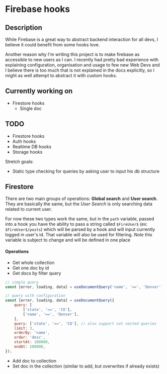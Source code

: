 # Firebase hooks

## Description

While Firebase is a great way to abstract backend interaction for all devs, I believe it could benefit from some hooks love.

Another reason why I'm writing this project is to make firebase as accessible to new users as I can.
I recently had pretty bad experience with explaining configuration, organisation and usage to few new Web Devs and I believe there is too much that is not explained in the docs explicitly, so I might as well attempt to abstract it with custom hooks.

## Currently working on

- Firestore hooks
  - Single doc

## TODO

- Firestore hooks
- Auth hooks
- Realtime DB hooks
- Storage hooks

Stretch goals:

- Static type checking for queries by asking user to input his db structure

## Firestore

There are two main groups of operations: **Global search** and **User search**. They are basically the same, but the _User Search_ is only searching data related to current user.

For now these two types work the same, but in the `path` variable, passed into a hook you have the ability to pass a string called `$FireUser$` (ex: `$FireUser$/posts`) which will be parsed by a hook and will input currently logged in user's id. That variable will also be used for filtering.
_Note_ this variable is subject to change and will be defined in one place

#### Operations

- Get whole collection
- Get one doc by id
- Get docs by filter query

```js
// simple query
const [error, loading, data] = useDocumentQuery('name', '==', 'Denver');

// query with configuration
const [error, loading, data] = useDocumentQuery({
	query: [
		['state', '==', 'CO'],
		['name', '==', 'Denver'],
	],
	query: ['state', '==', 'CO'], // also support not nested queries
	limit: 3,
	orderBy: 'name',
	order: 'desc',
	startAt: 100000,
	endAt: 200000,
});
```

- Add doc to collection
- Set doc in the collection (similar to add, but overwrites if already exists)
